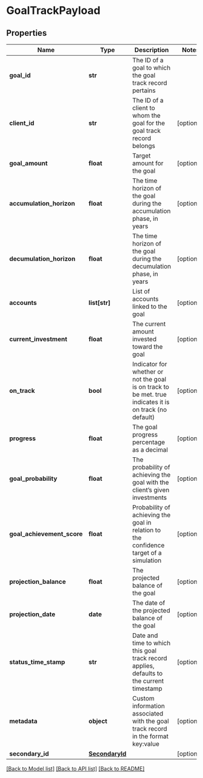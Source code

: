 # GoalTrackPayload

## Properties
Name | Type | Description | Notes
------------ | ------------- | ------------- | -------------
**goal_id** | **str** | The ID of a goal to which the goal track record pertains | 
**client_id** | **str** | The ID of a client to whom the goal for the goal track record belongs | [optional] 
**goal_amount** | **float** | Target amount for the goal | [optional] 
**accumulation_horizon** | **float** | The time horizon of the goal during the accumulation phase, in years | [optional] 
**decumulation_horizon** | **float** | The time horizon of the goal during the decumulation phase, in years | [optional] 
**accounts** | **list[str]** | List of accounts linked to the goal | [optional] 
**current_investment** | **float** | The current amount invested toward the goal | [optional] 
**on_track** | **bool** | Indicator for whether or not the goal is on track to be met. true indicates it is on track (no default) | [optional] 
**progress** | **float** | The goal progress percentage as a decimal | [optional] 
**goal_probability** | **float** | The probability of achieving the goal with the client’s given investments | [optional] 
**goal_achievement_score** | **float** | Probability of achieving the goal in relation to the confidence target of a simulation | [optional] 
**projection_balance** | **float** | The projected balance of the goal | [optional] 
**projection_date** | **date** | The date of the projected balance of the goal | [optional] 
**status_time_stamp** | **str** | Date and time to which this goal track record applies, defaults to the current timestamp | [optional] 
**metadata** | **object** | Custom information associated with the goal track record in the format key:value | [optional] 
**secondary_id** | [**SecondaryId**](SecondaryId.md) |  | [optional] 

[[Back to Model list]](../README.md#documentation-for-models) [[Back to API list]](../README.md#documentation-for-api-endpoints) [[Back to README]](../README.md)


